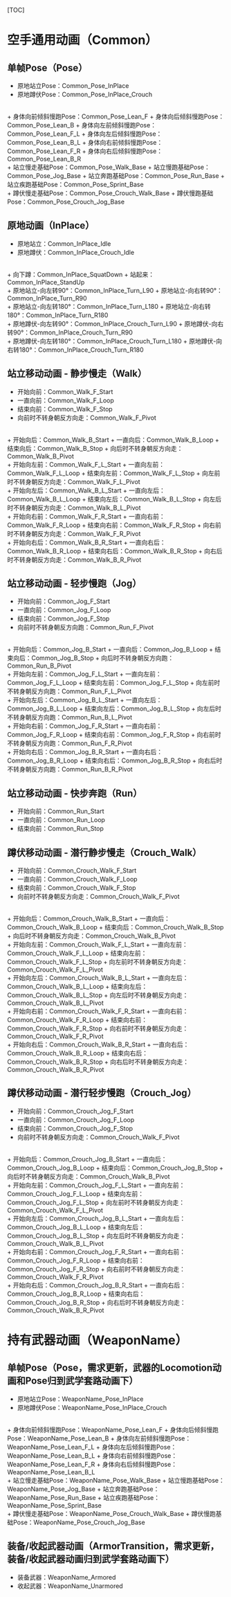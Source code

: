[TOC]

# 空手通用动画（Common）

## 单帧Pose（Pose）

+ 原地站立Pose：Common_Pose_InPlace
+ 原地蹲伏Pose：Common_Pose_InPlace_Crouch
<br>
+ 身体向前倾斜慢跑Pose：Common_Pose_Lean_F
+ 身体向后倾斜慢跑Pose：Common_Pose_Lean_B
+ 身体向左前倾斜慢跑Pose：Common_Pose_Lean_F_L
+ 身体向左后倾斜慢跑Pose：Common_Pose_Lean_B_L
+ 身体向右前倾斜慢跑Pose：Common_Pose_Lean_F_R
+ 身体向右后倾斜慢跑Pose：Common_Pose_Lean_B_R
<br>
+ 站立慢走基础Pose：Common_Pose_Walk_Base
+ 站立慢跑基础Pose：Common_Pose_Jog_Base
+ 站立奔跑基础Pose：Common_Pose_Run_Base
+ 站立疾跑基础Pose：Common_Pose_Sprint_Base
<br>
+ 蹲伏慢走基础Pose：Common_Pose_Crouch_Walk_Base
+ 蹲伏慢跑基础Pose：Common_Pose_Crouch_Jog_Base

## 原地动画（InPlace）

+ 原地站立：Common_InPlace_Idle
+ 原地蹲伏：Common_InPlace_Crouch_Idle
<br>
+ 向下蹲：Common_InPlace_SquatDown
+ 站起来：Common_InPlace_StandUp
<br>
+ 原地站立-向左转90°：Common_InPlace_Turn_L90
+ 原地站立-向右转90°：Common_InPlace_Turn_R90
<br>
+ 原地站立-向左转180°：Common_InPlace_Turn_L180
+ 原地站立-向右转180°：Common_InPlace_Turn_R180
<br>
+ 原地蹲伏-向左转90°：Common_InPlace_Crouch_Turn_L90
+ 原地蹲伏-向右转90°：Common_InPlace_Crouch_Turn_R90
<br>
+ 原地蹲伏-向左转180°：Common_InPlace_Crouch_Turn_L180
+ 原地蹲伏-向右转180°：Common_InPlace_Crouch_Turn_R180

## 站立移动动画 - 静步慢走（Walk）

+ 开始向前：Common_Walk_F_Start
+ 一直向前：Common_Walk_F_Loop
+ 结束向前：Common_Walk_F_Stop
+ 向前时不转身朝反方向走：Common_Walk_F_Pivot
<br>
+ 开始向后：Common_Walk_B_Start
+ 一直向后：Common_Walk_B_Loop
+ 结束向后：Common_Walk_B_Stop
+ 向后时不转身朝反方向走：Common_Walk_B_Pivot
<br>
+ 开始向左前：Common_Walk_F_L_Start
+ 一直向左前：Common_Walk_F_L_Loop
+ 结束向左前：Common_Walk_F_L_Stop
+ 向左前时不转身朝反方向走：Common_Walk_F_L_Pivot
<br>
+ 开始向左后：Common_Walk_B_L_Start
+ 一直向左后：Common_Walk_B_L_Loop
+ 结束向左后：Common_Walk_B_L_Stop
+ 向左后时不转身朝反方向走：Common_Walk_B_L_Pivot
<br>
+ 开始向右前：Common_Walk_F_R_Start
+ 一直向右前：Common_Walk_F_R_Loop
+ 结束向右前：Common_Walk_F_R_Stop
+ 向右前时不转身朝反方向走：Common_Walk_F_R_Pivot
<br>
+ 开始向右后：Common_Walk_B_R_Start
+ 一直向右后：Common_Walk_B_R_Loop
+ 结束向右后：Common_Walk_B_R_Stop
+ 向右后时不转身朝反方向走：Common_Walk_B_R_Pivot

## 站立移动动画 - 轻步慢跑（Jog）

+ 开始向前：Common_Jog_F_Start
+ 一直向前：Common_Jog_F_Loop
+ 结束向前：Common_Jog_F_Stop
+ 向前时不转身朝反方向跑：Common_Run_F_Pivot
<br>
+ 开始向后：Common_Jog_B_Start
+ 一直向后：Common_Jog_B_Loop
+ 结束向后：Common_Jog_B_Stop
+ 向后时不转身朝反方向跑：Common_Run_B_Pivot
<br>
+ 开始向左前：Common_Jog_F_L_Start
+ 一直向左前：Common_Jog_F_L_Loop
+ 结束向左前：Common_Jog_F_L_Stop
+ 向左前时不转身朝反方向跑：Common_Run_F_L_Pivot
<br>
+ 开始向左后：Common_Jog_B_L_Start
+ 一直向左后：Common_Jog_B_L_Loop
+ 结束向左后：Common_Jog_B_L_Stop
+ 向左后时不转身朝反方向跑：Common_Run_B_L_Pivot
<br>
+ 开始向右前：Common_Jog_F_R_Start
+ 一直向右前：Common_Jog_F_R_Loop
+ 结束向右前：Common_Jog_F_R_Stop
+ 向右前时不转身朝反方向跑：Common_Run_F_R_Pivot
<br>
+ 开始向右后：Common_Jog_B_R_Start
+ 一直向右后：Common_Jog_B_R_Loop
+ 结束向右后：Common_Jog_B_R_Stop
+ 向右后时不转身朝反方向跑：Common_Run_B_R_Pivot

## 站立移动动画 - 快步奔跑（Run）

+ 开始向前：Common_Run_Start
+ 一直向前：Common_Run_Loop
+ 结束向前：Common_Run_Stop

## 蹲伏移动动画 - 潜行静步慢走（Crouch_Walk）

+ 开始向前：Common_Crouch_Walk_F_Start
+ 一直向前：Common_Crouch_Walk_F_Loop
+ 结束向前：Common_Crouch_Walk_F_Stop
+ 向前时不转身朝反方向走：Common_Crouch_Walk_F_Pivot
<br>
+ 开始向后：Common_Crouch_Walk_B_Start
+ 一直向后：Common_Crouch_Walk_B_Loop
+ 结束向后：Common_Crouch_Walk_B_Stop
+ 向后时不转身朝反方向走：Common_Crouch_Walk_B_Pivot
<br>
+ 开始向左前：Common_Crouch_Walk_F_L_Start
+ 一直向左前：Common_Crouch_Walk_F_L_Loop
+ 结束向左前：Common_Crouch_Walk_F_L_Stop
+ 向左前时不转身朝反方向走：Common_Crouch_Walk_F_L_Pivot
<br>
+ 开始向左后：Common_Crouch_Walk_B_L_Start
+ 一直向左后：Common_Crouch_Walk_B_L_Loop
+ 结束向左后：Common_Crouch_Walk_B_L_Stop
+ 向左后时不转身朝反方向走：Common_Crouch_Walk_B_L_Pivot
<br>
+ 开始向右前：Common_Crouch_Walk_F_R_Start
+ 一直向右前：Common_Crouch_Walk_F_R_Loop
+ 结束向右前：Common_Crouch_Walk_F_R_Stop
+ 向右前时不转身朝反方向走：Common_Crouch_Walk_F_R_Pivot
<br>
+ 开始向右后：Common_Crouch_Walk_B_R_Start
+ 一直向右后：Common_Crouch_Walk_B_R_Loop
+ 结束向右后：Common_Crouch_Walk_B_R_Stop
+ 向右后时不转身朝反方向走：Common_Crouch_Walk_B_R_Pivot

## 蹲伏移动动画 - 潜行轻步慢跑（Crouch_Jog）

+ 开始向前：Common_Crouch_Jog_F_Start
+ 一直向前：Common_Crouch_Jog_F_Loop
+ 结束向前：Common_Crouch_Jog_F_Stop
+ 向前时不转身朝反方向走：Common_Crouch_Walk_F_Pivot
<br>
+ 开始向后：Common_Crouch_Jog_B_Start
+ 一直向后：Common_Crouch_Jog_B_Loop
+ 结束向后：Common_Crouch_Jog_B_Stop
+ 向后时不转身朝反方向走：Common_Crouch_Walk_B_Pivot
<br>
+ 开始向左前：Common_Crouch_Jog_F_L_Start
+ 一直向左前：Common_Crouch_Jog_F_L_Loop
+ 结束向左前：Common_Crouch_Jog_F_L_Stop
+ 向左前时不转身朝反方向走：Common_Crouch_Walk_F_L_Pivot
<br>
+ 开始向左后：Common_Crouch_Jog_B_L_Start
+ 一直向左后：Common_Crouch_Jog_B_L_Loop
+ 结束向左后：Common_Crouch_Jog_B_L_Stop
+ 向左后时不转身朝反方向走：Common_Crouch_Walk_B_L_Pivot
<br>
+ 开始向右前：Common_Crouch_Jog_F_R_Start
+ 一直向右前：Common_Crouch_Jog_F_R_Loop
+ 结束向右前：Common_Crouch_Jog_F_R_Stop
+ 向右前时不转身朝反方向走：Common_Crouch_Walk_F_R_Pivot
<br>
+ 开始向右后：Common_Crouch_Jog_B_R_Start
+ 一直向右后：Common_Crouch_Jog_B_R_Loop
+ 结束向右后：Common_Crouch_Jog_B_R_Stop
+ 向右后时不转身朝反方向走：Common_Crouch_Walk_B_R_Pivot

# 持有武器动画（WeaponName）

## 单帧Pose（Pose，需求更新，武器的Locomotion动画和Pose归到武学套路动画下）

+ 原地站立Pose：WeaponName_Pose_InPlace
+ 原地蹲伏Pose：WeaponName_Pose_InPlace_Crouch
<br>
+ 身体向前倾斜慢跑Pose：WeaponName_Pose_Lean_F
+ 身体向后倾斜慢跑Pose：WeaponName_Pose_Lean_B
+ 身体向左前倾斜慢跑Pose：WeaponName_Pose_Lean_F_L
+ 身体向左后倾斜慢跑Pose：WeaponName_Pose_Lean_B_L
+ 身体向右前倾斜慢跑Pose：WeaponName_Pose_Lean_F_R
+ 身体向右后倾斜慢跑Pose：WeaponName_Pose_Lean_B_L
<br>
+ 站立慢走基础Pose：WeaponName_Pose_Walk_Base
+ 站立慢跑基础Pose：WeaponName_Pose_Jog_Base
+ 站立奔跑基础Pose：WeaponName_Pose_Run_Base
+ 站立疾跑基础Pose：WeaponName_Pose_Sprint_Base
<br>
+ 蹲伏慢走基础Pose：WeaponName_Pose_Crouch_Walk_Base
+ 蹲伏慢跑基础Pose：WeaponName_Pose_Crouch_Jog_Base

## 装备/收起武器动画（ArmorTransition，需求更新，装备/收起武器动画归到武学套路动画下）

+ 装备武器：WeaponName_Armored
+ 收起武器：WeaponName_Unarmored
